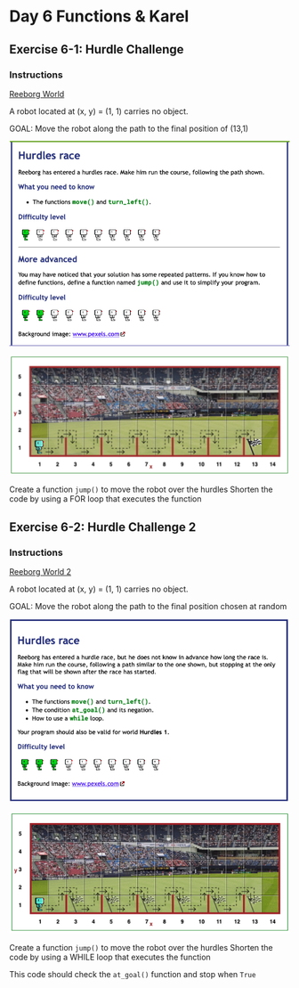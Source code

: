 # Day 6 Functions & Karel

## Exercise 6-1: Hurdle Challenge

### Instructions

[Reeborg World](https://reeborg.ca/reeborg.html?lang=en&mode=python&menu=worlds%2Fmenus%2Freeborg_intro_en.json&name=Hurdle%201&url=worlds%2Ftutorial_en%2Fhurdle1.json)
    
A robot located at (x, y) = (1, 1) carries no object.

GOAL: Move the robot along the path to the final position of (13,1)

![Instructions Image](Images/exercise6-1-Instructions.png)

![Instructions Image](Images/exercise6-1-Instructions-2.png)

Create a function `jump()` to move the robot over the hurdles
Shorten the code by using a FOR loop that executes the function

## Exercise 6-2: Hurdle Challenge 2

### Instructions

[Reeborg World 2](https://reeborg.ca/reeborg.html?lang=en&mode=python&menu=worlds%2Fmenus%2Freeborg_intro_en.json&name=Hurdle%202&url=worlds%2Ftutorial_en%2Fhurdle2.json)

A robot located at (x, y) = (1, 1) carries no object.

GOAL: Move the robot along the path to the final position chosen at random

![Instructions Image](Images/exercise6-2-Instructions.png)

![Instructions Image](Images/exercise6-2-Instructions-2.png)

Create a function `jump()` to move the robot over the hurdles
Shorten the code by using a WHILE loop that executes the function

This code should check the `at_goal()` function and stop when `True`